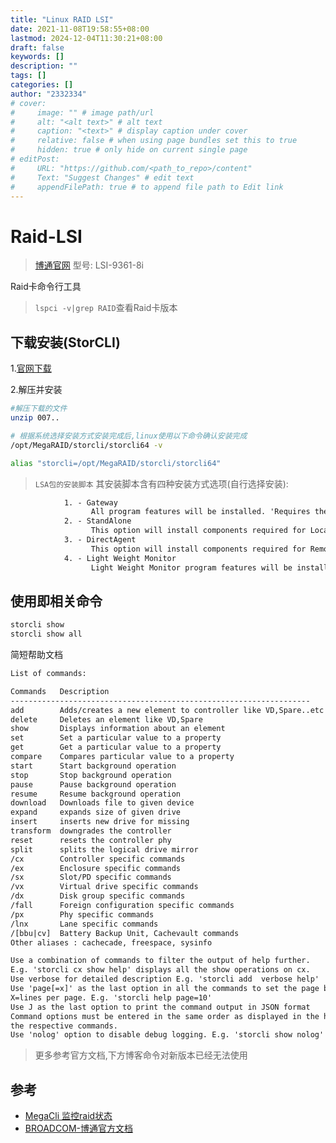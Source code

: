 ```yaml
---
title: "Linux RAID LSI"
date: 2021-11-08T19:58:55+08:00
lastmod: 2024-12-04T11:30:21+08:00
draft: false
keywords: []
description: ""
tags: []
categories: []
author: "2332334"
# cover:
#     image: "" # image path/url
#     alt: "<alt text>" # alt text
#     caption: "<text>" # display caption under cover
#     relative: false # when using page bundles set this to true
#     hidden: true # only hide on current single page
# editPost:
#     URL: "https://github.com/<path_to_repo>/content"
#     Text: "Suggest Changes" # edit text
#     appendFilePath: true # to append file path to Edit link
---
```

<!--more-->

# Raid-LSI

> [博通官网](https://www.broadcom.com/)
> 型号: LSI-9361-8i

Raid卡命令行工具

> `lspci -v|grep RAID`查看Raid卡版本

## 下载安装(StorCLI)

1.[官网下载](https://www.broadcom.com/support/download-search)

2.解压并安装

```bash
#解压下载的文件
unzip 007..

# 根据系统选择安装方式安装完成后,linux使用以下命令确认安装完成
/opt/MegaRAID/storcli/storcli64 -v

alias "storcli=/opt/MegaRAID/storcli/storcli64"
```

>`LSA包的安装脚本`
其安装脚本含有四种安装方式选项(自行选择安装):

``` txt
            1. - Gateway
                  All program features will be installed. 'Requires the most dis                                      k space.'
            2. - StandAlone
                  This option will install components required for Local Server                                       Management
            3. - DirectAgent
                  This option will install components required for Remote Server                                       Management
            4. - Light Weight Monitor
                  Light Weight Monitor program features will be installed.

```

## 使用即相关命令

``` bash
storcli show
storcli show all
```

简短帮助文档

```txt
List of commands:

Commands   Description
-------------------------------------------------------------------
add        Adds/creates a new element to controller like VD,Spare..etc
delete     Deletes an element like VD,Spare
show       Displays information about an element
set        Set a particular value to a property
get        Get a particular value to a property
compare    Compares particular value to a property
start      Start background operation
stop       Stop background operation
pause      Pause background operation
resume     Resume background operation
download   Downloads file to given device
expand     expands size of given drive
insert     inserts new drive for missing
transform  downgrades the controller
reset      resets the controller phy
split      splits the logical drive mirror
/cx        Controller specific commands
/ex        Enclosure specific commands
/sx        Slot/PD specific commands
/vx        Virtual drive specific commands
/dx        Disk group specific commands
/fall      Foreign configuration specific commands
/px        Phy specific commands
/lnx       Lane specific commands
/[bbu|cv]  Battery Backup Unit, Cachevault commands
Other aliases : cachecade, freespace, sysinfo

Use a combination of commands to filter the output of help further.
E.g. 'storcli cx show help' displays all the show operations on cx.
Use verbose for detailed description E.g. 'storcli add  verbose help'
Use 'page[=x]' as the last option in all the commands to set the page break.
X=lines per page. E.g. 'storcli help page=10'
Use J as the last option to print the command output in JSON format
Command options must be entered in the same order as displayed in the help of
the respective commands.
Use 'nolog' option to disable debug logging. E.g. 'storcli show nolog'
```

> 更多参考官方文档,下方博客命令对新版本已经无法使用

## 参考

+ [MegaCli 监控raid状态](http://blog.chinaunix.net/uid-25135004-id-3139293.html)
+ [BROADCOM-博通官方文档](https://www.broadcom.com/support/download-search)